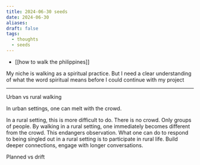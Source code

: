 ```yaml
---
title: 2024-06-30 seeds
date: 2024-06-30
aliases: 
draft: false
tags:
  - thoughts
  - seeds
---
```

- [[how to walk the philippines]]

My niche is walking as a spiritual practice. But I need a clear understanding of what the word spiritual means before I could continue with my project

***
Urban vs rural walking

In urban settings, one can melt with the crowd. 

In a rural setting, this is more difficult to do. There is no crowd. Only groups of people. By walking in a rural setting, one immediately becomes different from the crowd. This endangers observation. What one can do to respond to being singled out in a rural setting is to participate in rural life. Build deeper connections, engage with longer conversations.

Planned vs drift